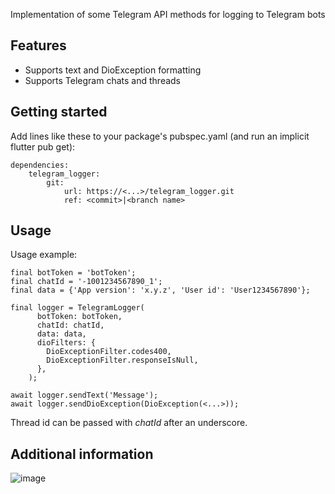 Implementation of some Telegram API methods for logging to Telegram bots

## Features

- Supports text and DioException formatting
- Supports Telegram chats and threads

## Getting started

Add lines like these to your package's pubspec.yaml (and run an implicit flutter pub get):

```
dependencies:
    telegram_logger:
        git:
            url: https://<...>/telegram_logger.git
            ref: <commit>|<branch name>
```

## Usage

Usage example:

```
final botToken = 'botToken';
final chatId = '-1001234567890_1';
final data = {'App version': 'x.y.z', 'User id': 'User1234567890'};

final logger = TelegramLogger(
      botToken: botToken,
      chatId: chatId,
      data: data,
      dioFilters: {
        DioExceptionFilter.codes400,
        DioExceptionFilter.responseIsNull,
      },
    );

await logger.sendText('Message');
await logger.sendDioException(DioException(<...>));
```

Thread id can be passed with _chatId_ after an underscore.

## Additional information
![image](https://github.com/user-attachments/assets/e69eeca1-9e6e-40a3-959f-79dabc755ede)

